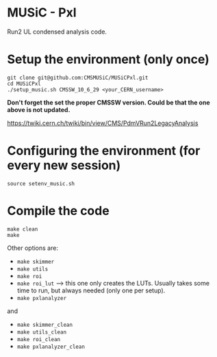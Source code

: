 # MUSiC - Pxl

Run2 UL     condensed analysis code.

# Setup the environment (only once)

```
git clone git@github.com:CMSMUSiC/MUSiCPxl.git
cd MUSiCPxl
./setup_music.sh CMSSW_10_6_29 <your_CERN_username>
```

**Don't forget the set the proper CMSSW version. Could be that the one above is not updated.**

https://twiki.cern.ch/twiki/bin/view/CMS/PdmVRun2LegacyAnalysis


# Configuring the environment (for every new session)

```
source setenv_music.sh
```

# Compile the code

```
make clean
make
```

Other options are:

- `make skimmer`  
- `make utils`  
- `make roi`  
- `make roi_lut`  --> this one only creates the LUTs. Usually takes some time to run, but always needed (only one per setup).
- `make pxlanalyzer`  

and

- `make skimmer_clean`  
- `make utils_clean`  
- `make roi_clean`  
- `make pxlanalyzer_clean`  

